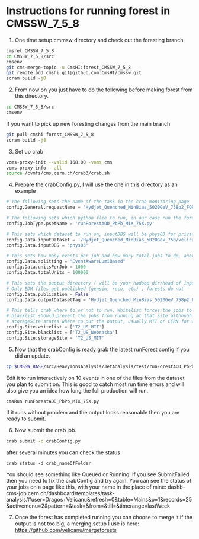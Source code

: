 # Instructions for running forest in CMSSW_7_5_8

1. One time setup cmmsw directory and check out the foresting branch
```bash
cmsrel CMSSW_7_5_8
cd CMSSW_7_5_8/src
cmsenv
git cms-merge-topic -u CmsHI:forest_CMSSW_7_5_8
git remote add cmshi git@github.com:CmsHI/cmssw.git
scram build -j8
```

2. From now on you just have to do the following before making forest from this directory.
```bash
cd CMSSW_7_5_8/src
cmsenv
```

If you want to pick up new foresting changes from the main branch
```bash
git pull cmshi forest_CMSSW_7_5_8
scram build -j8
```

3. Set up crab
```bash
voms-proxy-init --valid 168:00 -voms cms 
voms-proxy-info --all
source /cvmfs/cms.cern.ch/crab3/crab.sh
```

4. Prepare the crabConfig.py, I will use the one in this directory as an example

```python
# The following sets the name of the task in the crab monitoring page
config.General.requestName = 'Hydjet_Quenched_MinBias_5020GeV_758p2_FOREST-v28'

# The following sets which python flie to run, in our case run the foresting for PbPb MC
config.JobType.psetName = 'runForestAOD_PbPb_MIX_75X.py'

# This sets which dataset to run on, inputDBS will be phys03 for private samples and global (or commented out) for official
config.Data.inputDataset = '/Hydjet_Quenched_MinBias_5020GeV_750/velicanu-Hydjet_Quenched_MinBias_5020GeV_758p2_RECODEBUG_v0-374be93f4012329d5cdc100aeee72e76/USER'
config.Data.inputDBS = 'phys03'

# This sets how many events per job and how many total jobs to do, another common way to do it for data is FileBased or LumiBased splitting.
config.Data.splitting = "EventAwareLumiBased"
config.Data.unitsPerJob = 1000
config.Data.totalUnits = 100000

# This sets the ouptut directory ( will be your hadoop dir/head of input dataset (Hydjet_Quenched_MinBias_5020GeV_750)/outputDatasetTag
# Only EDM files get published (gensim, reco, etc) , forests do not
config.Data.publication = False
config.Data.outputDatasetTag = 'Hydjet_Quenched_MinBias_5020GeV_758p2_FOREST-v28'

# This tells crab where to or not to run. Whitelist forces the jobs to run at MIT.
# blacklist should prevent the jobs from running at that site although currently crab doesn't support this but may in the future. and 
# storageSite states where to put the output, usually MTI or CERN for what we'll be running. 
config.Site.whitelist = ['T2_US_MIT']
config.Site.blacklist = ['T2_US_Nebraska']
config.Site.storageSite = 'T2_US_MIT'
```

5. Now that the crabConfig is ready grab the latest runForest config if you did an update.
```bash
cp $CMSSW_BASE/src/HeavyIonsAnalysis/JetAnalysis/test/runForestAOD_PbPb_MIX_75X.py .
```
Edit it to run interactively on 10 events in one of the files from the dataset you plan to submit on. This is good to catch most run time errors and will also give you an idea how long the full production will run. 
```bash
cmsRun runForestAOD_PbPb_MIX_75X.py
```
If it runs without problem and the output looks reasonable then you are ready to submit.

6. Now submit the crab job.
```bash
crab submit -c crabConfig.py
```
after several minutes you can check the status
```
crab status -d crab_nameOfFolder
```
You should see something like Queued or Running. If you see SubmitFailed then you need to fix the crabConfig and try again. You can see the status of your jobs on a page like this, with your name in the place of mine:
dashb-cms-job.cern.ch/dashboard/templates/task-analysis/#user=Dragos+Velicanu&refresh=0&table=Mains&p=1&records=25&activemenu=2&pattern=&task=&from=&till=&timerange=lastWeek

7. Once the forest has completed running you can choose to merge it if the output is not too big, a merging setup I use is here:
https://github.com/velicanu/mergeforests



